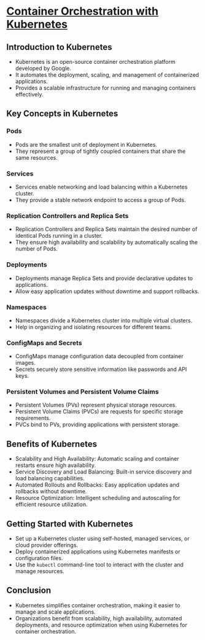 # [Container Orchestration with Kubernetes](https://usman-devops.hashnode.dev/container-orchestration-with-kubernetes)

## Introduction to Kubernetes

- Kubernetes is an open-source container orchestration platform developed by Google.
- It automates the deployment, scaling, and management of containerized applications.
- Provides a scalable infrastructure for running and managing containers effectively.

## Key Concepts in Kubernetes

### Pods

- Pods are the smallest unit of deployment in Kubernetes.
- They represent a group of tightly coupled containers that share the same resources.

### Services

- Services enable networking and load balancing within a Kubernetes cluster.
- They provide a stable network endpoint to access a group of Pods.

### Replication Controllers and Replica Sets

- Replication Controllers and Replica Sets maintain the desired number of identical Pods running in a cluster.
- They ensure high availability and scalability by automatically scaling the number of Pods.

### Deployments

- Deployments manage Replica Sets and provide declarative updates to applications.
- Allow easy application updates without downtime and support rollbacks.

### Namespaces

- Namespaces divide a Kubernetes cluster into multiple virtual clusters.
- Help in organizing and isolating resources for different teams.

### ConfigMaps and Secrets

- ConfigMaps manage configuration data decoupled from container images.
- Secrets securely store sensitive information like passwords and API keys.

### Persistent Volumes and Persistent Volume Claims

- Persistent Volumes (PVs) represent physical storage resources.
- Persistent Volume Claims (PVCs) are requests for specific storage requirements.
- PVCs bind to PVs, providing applications with persistent storage.

## Benefits of Kubernetes

- Scalability and High Availability: Automatic scaling and container restarts ensure high availability.
- Service Discovery and Load Balancing: Built-in service discovery and load balancing capabilities.
- Automated Rollouts and Rollbacks: Easy application updates and rollbacks without downtime.
- Resource Optimization: Intelligent scheduling and autoscaling for efficient resource utilization.

## Getting Started with Kubernetes

- Set up a Kubernetes cluster using self-hosted, managed services, or cloud provider offerings.
- Deploy containerized applications using Kubernetes manifests or configuration files.
- Use the `kubectl` command-line tool to interact with the cluster and manage resources.

## Conclusion

- Kubernetes simplifies container orchestration, making it easier to manage and scale applications.
- Organizations benefit from scalability, high availability, automated deployments, and resource optimization when using Kubernetes for container orchestration.